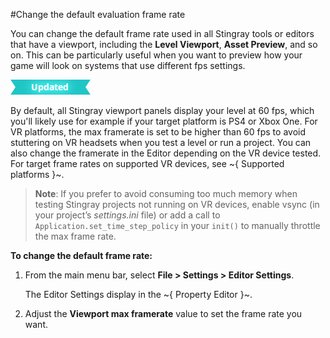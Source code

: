 #Change the default evaluation frame rate

You can change the default frame rate used in all Stingray tools or editors that have a viewport, including the **Level Viewport**, **Asset Preview**, and so on. This can be particularly useful when you want to preview how your game will look on systems that use different fps settings.

![UPDATED](../images/updated.png)

By default, all Stingray viewport panels display your level at 60 fps, which you'll likely use for example if your target platform is PS4 or Xbox One. For VR platforms, the max framerate is set to be higher than 60 fps to avoid stuttering on VR headsets when you test a level or run a project. You can also change the framerate in the Editor depending on the VR device tested. For target frame rates on supported VR devices, see ~{ Supported platforms }~.

>**Note**: If you prefer to avoid consuming too much memory when testing Stingray projects not running on VR devices, enable vsync (in your project’s *settings.ini* file) or add a call to `Application.set_time_step_policy` in your `init()` to manually throttle the max frame rate.

**To change the default frame rate:**

1. From the main menu bar, select **File > Settings > Editor Settings**.

	The Editor Settings display in the ~{ Property Editor }~.

2. Adjust the **Viewport max framerate** value to set the frame rate you want.
